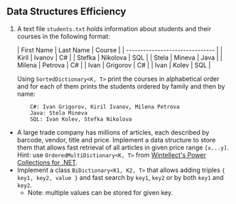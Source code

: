 ## Data Structures Efficiency

1. A text file `students.txt` holds information about students and their courses in the following format:

    | First Name | Last Name | Course |
    | ------------------------------- |
    | Kiril      | Ivanov    | C#     |
    | Stefka     | Nikolova  | SQL    |
    | Stela      | Mineva    | Java   |
    | Milena     | Petrova   | C#     |
    | Ivan       | Grigorov  | C#     |
    | Ivan       | Kolev     | SQL    |

    Using `SortedDictionary<K, T>` print the courses in alphabetical order and for each of them prints the students ordered by family and then by name:

    ```
        C#: Ivan Grigorov, Kiril Ivanov, Milena Petrova
        Java: Stela Mineva
        SQL: Ivan Kolev, Stefka Nikolova
    ```
* A large trade company has millions of articles, each described by barcode, vendor, title and price. Implement a data structure to store them that allows fast retrieval of all articles in given price range `[x...y]`. Hint: use `OrderedMultiDictionary<K, T>` from [Wintellect's Power Collections for .NET](http://powercollections.codeplex.com/). 
* Implement a class `BiDictionary<K1, K2, T>` that allows adding triples `{ key1, key2, value }` and fast search by `key1`, `key2` or by both `key1` and `key2`.
    * Note: multiple values can be stored for given key.
